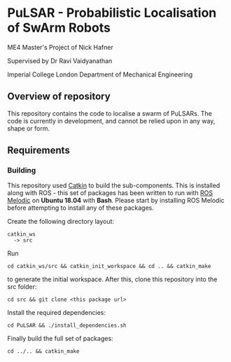 # PuLSAR - Probabilistic Localisation of SwArm Robots

ME4 Master's Project of Nick Hafner

Supervised by Dr Ravi Vaidyanathan

Imperial College London Department of Mechanical Engineering

## Overview of repository

This repository contains the code to localise a swarm of PuLSARs. The code is currently in development, and cannot be relied upon in any way, shape or form.

## Requirements

### Building

This repository used [Catkin](wiki.ros.org/catkin) to build the sub-components. This is installed along with ROS - this set of packages has been written to run with [ROS Melodic](http://wiki.ros.org/melodic/Installation) on **Ubuntu 18.04** with **Bash**. Please start by installing ROS Melodic before attempting to install any of these packages.

Create the following directory layout:
```
catkin_ws
  -> src
```

Run

`cd catkin_ws/src && catkin_init_workspace && cd .. && catkin_make` 

to generate the initial workspace. After this, clone this repository into the src folder:

`cd src && git clone <this package url>`

Install the required dependencies:

`cd PuLSAR && ./install_dependencies.sh`

Finally build the full set of packages:

`cd ../.. && catkin_make`

